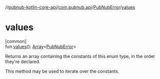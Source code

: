 //[pubnub-kotlin-core-api](../../../index.md)/[com.pubnub.api](../index.md)/[PubNubError](index.md)/[values](values.md)

# values

[common]\
fun [values](values.md)(): [Array](https://kotlinlang.org/api/latest/jvm/stdlib/kotlin-stdlib/kotlin/-array/index.html)&lt;[PubNubError](index.md)&gt;

Returns an array containing the constants of this enum type, in the order they're declared.

This method may be used to iterate over the constants.
